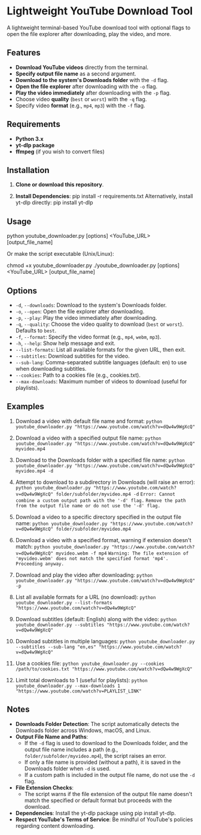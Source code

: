 # Lightweight YouTube Download Tool

A lightweight terminal-based YouTube download tool with optional flags to open the file explorer after downloading, play the video, and more.

## Features

- **Download YouTube videos** directly from the terminal.
- **Specify output file name** as a second argument.
- **Download to the system's Downloads folder** with the `-d` flag.
- **Open the file explorer** after downloading with the `-o` flag.
- **Play the video immediately** after downloading with the `-p` flag.
- Choose video **quality** (`best` or `worst`) with the `-q` flag.
- Specify video **format** (e.g., `mp4`, `mp3`) with the `-f` flag.

## Requirements

- **Python 3.x**
- **yt-dlp package**
- **ffmpeg** (if you wish to convert files)
## Installation

1. **Clone or download this repository**.

2. **Install Dependencies**:
    pip install -r requirements.txt
    Alternatively, install yt-dlp directly:
    pip install yt-dlp

## Usage

python youtube_downloader.py [options] <YouTube_URL> [output_file_name]

Or make the script executable (Unix/Linux):

chmod +x youtube_downloader.py
./youtube_downloader.py [options] <YouTube_URL> [output_file_name]

## Options

- `-d`, `--downloads`: Download to the system's Downloads folder.
- `-o`, `--open`: Open the file explorer after downloading.
- `-p`, `--play`: Play the video immediately after downloading.
- `-q`, `--quality`: Choose the video quality to download (`best` or `worst`). Defaults to `best`.
- `-f`, `--format`: Specify the video format (e.g., `mp4`, `webm`, `mp3`).
- `-h`, `--help`: Show help message and exit.
- `--list-formats`: List all available formats for the given URL, then exit.
- `--subtitles`: Download subtitles for the video.
- `--sub-lang`: Comma-separated subtitle languages (default: en) to use when downloading subtitles.
- `--cookies`: Path to a cookies file (e.g., cookies.txt).
- `--max-downloads`: Maximum number of videos to download (useful for playlists).

## Examples

1. Download a video with default file name and format:
   `python youtube_downloader.py "https://www.youtube.com/watch?v=dQw4w9WgXcQ"`

2. Download a video with a specified output file name:
   `python youtube_downloader.py "https://www.youtube.com/watch?v=dQw4w9WgXcQ" myvideo.mp4`

3. Download to the Downloads folder with a specified file name:
   `python youtube_downloader.py "https://www.youtube.com/watch?v=dQw4w9WgXcQ" myvideo.mp4 -d`

4. Attempt to download to a subdirectory in Downloads (will raise an error):
   `python youtube_downloader.py "https://www.youtube.com/watch?v=dQw4w9WgXcQ" folder/subfolder/myvideo.mp4 -d`
   `Error: Cannot combine a custom output path with the '-d' flag.`
   `Remove the path from the output file name or do not use the '-d' flag.`

5. Download a video to a specific directory specified in the output file name:
   `python youtube_downloader.py "https://www.youtube.com/watch?v=dQw4w9WgXcQ" folder/subfolder/myvideo.mp4`

6. Download a video with a specified format, warning if extension doesn't match:
   `python youtube_downloader.py "https://www.youtube.com/watch?v=dQw4w9WgXcQ" myvideo.webm -f mp4`
   `Warning: The file extension of 'myvideo.webm' does not match the specified format 'mp4'. Proceeding anyway.`

7. Download and play the video after downloading:
   `python youtube_downloader.py "https://www.youtube.com/watch?v=dQw4w9WgXcQ" -p`

8. List all available formats for a URL (no download):
   `python youtube_downloader.py --list-formats "https://www.youtube.com/watch?v=dQw4w9WgXcQ"`

9. Download subtitles (default: English) along with the video:
   `python youtube_downloader.py --subtitles "https://www.youtube.com/watch?v=dQw4w9WgXcQ"`

10. Download subtitles in multiple languages:
   `python youtube_downloader.py --subtitles --sub-lang "en,es" "https://www.youtube.com/watch?v=dQw4w9WgXcQ"`

11. Use a cookies file:
   `python youtube_downloader.py --cookies /path/to/cookies.txt "https://www.youtube.com/watch?v=dQw4w9WgXcQ"`

12. Limit total downloads to 1 (useful for playlists):
   `python youtube_downloader.py --max-downloads 1 "https://www.youtube.com/watch?v=PLAYLIST_LINK"`

## Notes

- **Downloads Folder Detection**: The script automatically detects the Downloads folder across Windows, macOS, and Linux.
- **Output File Name and Paths**:
  - If the `-d` flag is used to download to the Downloads folder, and the output file name includes a path (e.g., `folder/subfolder/myvideo.mp4`), the script raises an error.
  - If only a file name is provided (without a path), it is saved in the Downloads folder when `-d` is used.
  - If a custom path is included in the output file name, do not use the `-d` flag.
- **File Extension Checks**:
  - The script warns if the file extension of the output file name doesn't match the specified or default format but proceeds with the download.
- **Dependencies**: Install the yt-dlp package using pip install yt-dlp.
- **Respect YouTube's Terms of Service**: Be mindful of YouTube's policies regarding content downloading.
